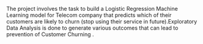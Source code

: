 The project involves the task to build a Logistic Regression Machine Learning model for Telecom company that predicts which of their customers are likely to churn (stop using their service in future).Exploratory Data Analysis is done to generate various outcomes that can lead to prevention of Customer Churning .
